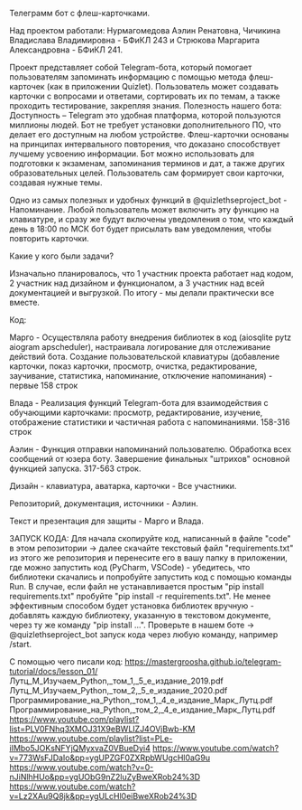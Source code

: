 Телеграмм бот с флеш-карточками.

Над проектом работали:
Нурмагомедова Аэлин Ренатовна, Чичикина Владислава Владимировна - БФиКЛ 243 и Стрюкова Маргарита Александровна - БФиКЛ 241. 


Проект представляет собой Telegram-бота, который помогает пользователям запоминать информацию с помощью метода флеш-карточек (как в приложении Quizlet). Пользователь может создавать карточки с вопросами и ответами, сортировать их по темам, а также проходить тестирование, закрепляя знания.
Полезность нашего бота:
Доступность – Telegram это удобная платформа, которой пользуются миллионы людей. Бот не требует установки дополнительного ПО, что делает его доступным на любом устройстве.
Флеш-карточки основаны на принципах интервального повторения, что доказано способствует лучшему усвоению информации.
Бот можно использовать для подготовки к экзаменам, запоминания терминов и дат, а также других образовательных целей.
Пользователь сам формирует свои карточки, создавая нужные темы.

Одно из самых полезных и удобных функций в @quizlethseproject_bot - Напоминание. Любой пользователь может включить эту функцию на клавиатуре, и сразу же будут включены уведомления о том, что каждый день в 18:00 по МСК бот будет присылать вам уведомления, чтобы повторить карточки.

Какие у кого были задачи?

Изначально планировалось, что 1 участник проекта работает над кодом, 2 участник над дизайном и функционалом, а 3 участник над всей документацией и выгрузкой. По итогу - мы делали практически все вместе. 

Код:

Марго - Осуществляла работу внедрения библиотек в код (aiosqlite pytz aiogram apscheduler), настраивала логирование для отслеживание действий бота. Создание пользовательской клавиатуры (добавление карточки, показ карточки, просмотр, очистка, редактирование, заучивание, статистика, напоминание, отключение напоминания) - первые 158 строк


Влада - Реализация функций Telegram-бота для взаимодействия с обучающими карточками: просмотр, редактирование, изучение, отображение статистики и частичная работа с напоминаниями. 158-316 строк 


Аэлин - Функция отправки напоминаний пользователю. Обработка всех сообщений от юзера боту. Завершение финальных "штрихов" основной функцией запуска. 317-563 строк.  

Дизайн - клавиатура, аватарка, карточки - Все участники.


Репозиторий, документация, источники - Аэлин.


Текст и презентация для защиты - Марго и Влада.


ЗАПУСК КОДА:
Для начала скопируйте код, написанный в файле "code" в этом репозитории -> далее скачайте текстовый файл "requirements.txt" из этого же репозитория и перенесите его в вашу папку в приложении, где можно запустить код  (PyCharm, VSCode) - убедитесь, что библиотеки скачались и попробуйте запустить код с помощью команды Run. В случае, если файл не устанавливается простым "pip install requirements.txt" пробуйте "pip install -r requirements.txt". Не менее эффективным способом будет установка библиотек вручную - добавлять каждую библиотеку, указанную в текстовом документе, через ту же команду "pip install ...". Проверьте в нашем боте -> @quizlethseproject_bot запуск кода через любую команду, например /start. 









С помощью чего писали код:
https://mastergroosha.github.io/telegram-tutorial/docs/lesson_01/
Лутц_М_Изучаем_Python,_том_1,_5_е_издание_2019.pdf
Лутц_М_Изучаем_Python,_том_2,_5_е_издание_2020.pdf
Программирование_на_Python,_том_1,_4_е_издание_Марк_Лутц.pdf
Программирование_на_Python,_том_2,_4_е_издание_Марк_Лутц.pdf
https://www.youtube.com/playlist?list=PLV0FNhq3XMOJ31X9eBWLIZJ4OVjBwb-KM
https://www.youtube.com/playlist?list=PLe-iIMbo5JOKsNFYjQMyxvaZ0VBueDyi4
https://www.youtube.com/watch?v=773WsFJDaIo&pp=ygUPZGF0ZXRpbWUgcHl0aG9u
https://www.youtube.com/watch?v=0-nJiNlhHUo&pp=ygUObG9nZ2luZyBweXRob24%3D
https://www.youtube.com/watch?v=Lz2XAu9Q8jk&pp=ygULcHl0eiBweXRob24%3D
